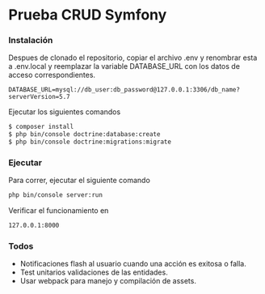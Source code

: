# Prueba CRUD Symfony

### Instalación

Despues de clonado el repositorio, copiar el archivo .env y renombrar esta a .env.local y reemplazar la variable DATABASE_URL con los datos de acceso correspondientes.
```
DATABASE_URL=mysql://db_user:db_password@127.0.0.1:3306/db_name?serverVersion=5.7
```
Ejecutar los siguientes comandos

```sh
$ composer install
$ php bin/console doctrine:database:create
$ php bin/console doctrine:migrations:migrate 
```


### Ejecutar

Para correr, ejecutar el siguiente comando

```sh
php bin/console server:run
```

Verificar el funcionamiento en 

```sh
127.0.0.1:8000
```


### Todos

 - Notificaciones flash al usuario cuando una acción es exitosa o falla.
 - Test unitarios validaciones de las entidades.
 - Usar webpack para manejo y compilación de assets.



